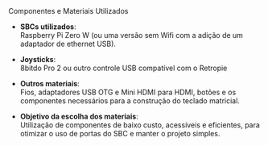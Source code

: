 <div class="cabecalho">
    Componentes e Materiais Utilizados
</div>

<div class="conteudo regular">

- **SBCs utilizados**:  
  Raspberry Pi Zero W (ou uma versão sem Wifi com a adição de um adaptador de ethernet USB).
  
- **Joysticks**:  
  8bitdo Pro 2 ou outro controle USB compatível com o Retropie
    
- **Outros materiais**:  
  Fios, adaptadores USB OTG e Mini HDMI para HDMI, botões e os componentes necessários para a construção do teclado matricial.

- **Objetivo da escolha dos materiais**:  
  Utilização de componentes de baixo custo, acessíveis e eficientes, para otimizar o uso de portas do SBC e manter o projeto simples.

</div>
